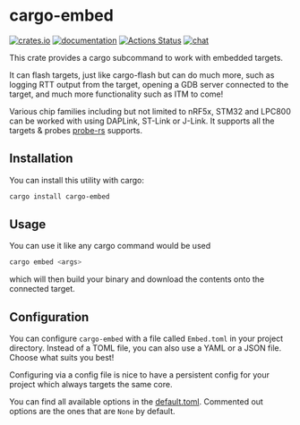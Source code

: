 # cargo-embed

[![crates.io](https://meritbadge.herokuapp.com/cargo-embed)](https://crates.io/crates/cargo-embed) [![documentation](https://docs.rs/cargo-embed/badge.svg)](https://docs.rs/cargo-embed) [![Actions Status](https://github.com/probe-rs/cargo-embed/workflows/CI/badge.svg)](https://github.com/probe-rs/cargo-embed/actions) [![chat](https://img.shields.io/badge/chat-probe--rs%3Amatrix.org-brightgreen)](https://matrix.to/#/!vhKMWjizPZBgKeknOo:matrix.org)

This crate provides a cargo subcommand to work with embedded targets.

It can flash targets, just like cargo-flash but can do much more, such as logging RTT output from the target, opening a GDB server connected to the target, and much more functionality such as ITM to come!

Various chip families including but not limited to nRF5x, STM32 and LPC800 can be worked with using DAPLink, ST-Link or J-Link.
It supports all the targets & probes [probe-rs](https://github.com/probe-rs/probe-rs) supports.

## Installation

You can install this utility with cargo:

```bash
cargo install cargo-embed
```

## Usage

You can use it like any cargo command would be used

```bash
cargo embed <args>
```

which will then build your binary and download the contents onto the connected target.

## Configuration

You can configure `cargo-embed` with a file called `Embed.toml` in your project directory.
Instead of a TOML file, you can also use a YAML or a JSON file. Choose what suits you best!

Configuring via a config file is nice to have a persistent config for your project which always targets the same core.

You can find all available options in the [default.toml](src/config/default.toml). Commented out options are the ones that are `None` by default.